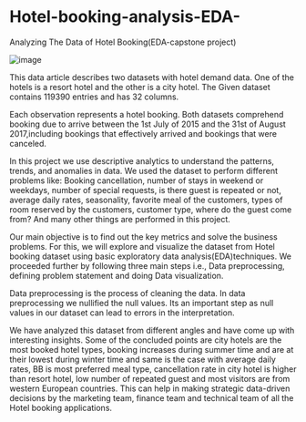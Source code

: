 # Hotel-booking-analysis-EDA-
Analyzing The Data of Hotel Booking(EDA-capstone project)


![image](https://user-images.githubusercontent.com/92503896/209557546-25d198c0-4dfa-46ed-a573-172b7a3377f4.png)



This data article describes two datasets with hotel demand data. One of the
hotels is a resort hotel and the other is a city hotel. The Given dataset
contains 119390 entries and has 32 columns.

Each observation represents a hotel booking. Both datasets comprehend
booking due to arrive between the 1st July of 2015 and the 31st of August
2017,including bookings that effectively arrived and bookings that were
canceled.

In this project we use descriptive analytics to understand the patterns, trends,
and anomalies in data. We used the dataset to perform different problems like:
Booking cancellation, number of stays in weekend or weekdays, number of
special requests, is there guest is repeated or not, average daily rates,
seasonality, favorite meal of the customers, types of room reserved by the
customers, customer type, where do the guest come from? And many other
things are performed in this project.

Our main objective is to find out the key metrics and solve the business
problems. For this, we will explore and visualize the dataset from Hotel booking
dataset using basic exploratory data analysis(EDA)techniques. We proceeded
further by following three main steps i.e., Data preprocessing, defining problem
statement and doing Data visualization.

Data preprocessing is the process of cleaning the data. In data preprocessing we
nullified the null values. Its an important step as null values in our dataset can
lead to errors in the interpretation.

We have analyzed this dataset from different angles and have come up with
interesting insights. Some of the concluded points are city hotels are the most
booked hotel types, booking increases during summer time and are at their
lowest during winter time and same is the case with average daily rates, BB is
most preferred meal type, cancellation rate in city hotel is higher than resort
hotel, low number of repeated guest and most visitors are from western
European countries. This can help in making strategic data-driven decisions by
the marketing team, finance team and technical team of all the Hotel booking
applications.
